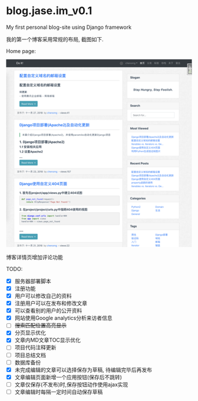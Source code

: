 # blog.jase.im_v0.1
My first personal blog-site using Django framework

我的第一个博客采用常规的布局, 截图如下.

Home page:

![home](README.assets/home2.png)

博客详情页增加评论功能

TODO:

-   [x] 服务器部署脚本
-   [x] 注册功能
-   [x] 用户可以修改自己的资料
-   [x] 注册用户可以在发布和修改文章
-   [x] 可以查看别的用户的公开资料
-   [x] 网站使用Google analytics分析来访者信息
-   [ ] ~~搜索匹配位置高亮显示~~
-   [x] 分页显示优化
-   [x] 文章内MD文章TOC显示优化
-   [ ] 项目代码注释更新
-   [ ] 项目总结文档
-   [ ] 数据库备份
-   [x] 未完成编辑的文章可以选择保存为草稿, 待编辑完毕后再发布
-   [x] 文章编辑页面新增一个应用按钮(保存后不跳转)
-   [ ] 文章仅保存(不发布)时,保存按钮动作使用ajax实现
-   [ ] 文章编辑时每隔一定时间自动保存草稿